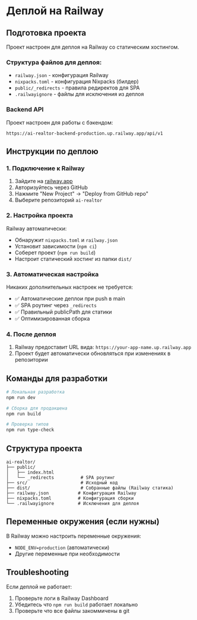 # Деплой на Railway

## Подготовка проекта

Проект настроен для деплоя на Railway со статическим хостингом.

### Структура файлов для деплоя:

- `railway.json` - конфигурация Railway
- `nixpacks.toml` - конфигурация Nixpacks (билдер)
- `public/_redirects` - правила редиректов для SPA
- `.railwayignore` - файлы для исключения из деплоя

### Backend API

Проект настроен для работы с бэкендом:
```
https://ai-realtor-backend-production.up.railway.app/api/v1
```

## Инструкции по деплою

### 1. Подключение к Railway

1. Зайдите на [railway.app](https://railway.app)
2. Авторизуйтесь через GitHub
3. Нажмите "New Project" → "Deploy from GitHub repo"
4. Выберите репозиторий `ai-realtor`

### 2. Настройка проекта

Railway автоматически:
- Обнаружит `nixpacks.toml` и `railway.json`
- Установит зависимости (`npm ci`)
- Соберет проект (`npm run build`)
- Настроит статический хостинг из папки `dist/`

### 3. Автоматическая настройка

Никаких дополнительных настроек не требуется:
- ✅ Автоматические деплои при push в main
- ✅ SPA роутинг через `_redirects`
- ✅ Правильный publicPath для статики
- ✅ Оптимизированная сборка

### 4. После деплоя

1. Railway предоставит URL вида: `https://your-app-name.up.railway.app`
2. Проект будет автоматически обновляться при изменениях в репозитории

## Команды для разработки

```bash
# Локальная разработка
npm run dev

# Сборка для продакшена  
npm run build

# Проверка типов
npm run type-check
```

## Структура проекта

```
ai-realtor/
├── public/
│   ├── index.html
│   └── _redirects          # SPA роутинг
├── src/                    # Исходный код
├── dist/                   # Собранные файлы (Railway статика)
├── railway.json           # Конфигурация Railway
├── nixpacks.toml          # Конфигурация сборки
└── .railwayignore         # Исключения для деплоя
```

## Переменные окружения (если нужны)

В Railway можно настроить переменные окружения:
- `NODE_ENV=production` (автоматически)
- Другие переменные при необходимости

## Troubleshooting

Если деплой не работает:
1. Проверьте логи в Railway Dashboard
2. Убедитесь что `npm run build` работает локально
3. Проверьте что все файлы закоммичены в git
